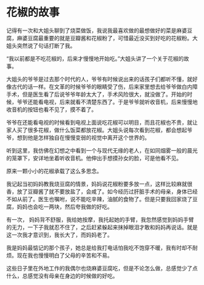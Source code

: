 # 花椒的故事
记得有一次和大姐头聊到了烧菜做饭，我说我最喜欢做的最想做好的菜是麻婆豆腐，麻婆豆腐最重要的就是豆瓣酱和花椒粉了，可惜最近没买到好吃的花椒粉。大姐头突然说了句话打断了我。

“我以前都是不吃花椒的，后来才慢慢地开始吃。”大姐头讲了一个关于花椒的故事。

大姐头的爷爷是过去那个时代的人，爷爷有时候说出来的话孩子们都听不懂，就好像古代的话一样。在文革的时候爷爷的眼睛受了伤，后来家里想去给爷爷做白内障手术，但是医生看了后说爷爷年龄太大了，手术风险很大，就没做了。开始的时候，爷爷还能看电视，后来就看不清楚东西了。于是爷爷就听收音机，后来慢慢地收音机的按钮也看不见了，摸不着了。

爷爷在还能看电视的时候看到电视上面说吃花椒可以明目，而且花椒也不贵，就让家人买了很多花椒，做什么饭菜都放花椒。大姐头说每次看到花椒，都会想起爷爷，想到他是怎样独自在慢慢变弱的视觉中离开这个世界的。

听到这里，我仿佛在幻想之中看到一个与现代无缘的老人，在如同烟雾一般的晨光的笼罩下，安详地坐着听收音机。他伸出手想摸孙女的脸，可是他看不见。

原来一颗小小的花椒承载了这么多思念。

我记起当初妈妈教我烧豆腐的情景，妈妈说花椒粉要多放一点，这样比较麻就很香，放了豆瓣酱了就不要放盐了，会咸了。如今经历过肝脏手术的母亲，身体已经不如从前了。医生也嘱咐，说不能吃辛辣，油腻的食物了。但是只要我回家烧了豆腐，妈妈也会吃一两块，然后夸我做的好吃。

有一次， 妈妈背不舒服，我给她按摩，我托起她的手臂，我忽然感觉到妈妈手臂的无力，一下子我就忍不住了，之后赶紧躲起来抹掉眼泪才敢和妈妈再说话。就是这一次我才意识到，我长大了，而妈妈老了。

我是妈妈最惦记的那个孩子，她总是给我打电话怕我吃不饱穿不暖，我有时却不耐烦。现在我也慢慢明白了父母的辛苦和不易。

这些日子里在外地工作的我偶尔也烧麻婆豆腐吃，但是不论怎么做，总感觉少了点什么，总感觉没有母亲在身边的时候做的好吃。